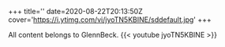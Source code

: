 +++
title=''
date=2020-08-22T20:13:50Z
cover='https://i.ytimg.com/vi/jyoTN5KBINE/sddefault.jpg'
+++

All content belongs to GlennBeck.
{{< youtube jyoTN5KBINE >}}
